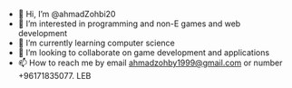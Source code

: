 - 👋 Hi, I’m @ahmadZohbi20
- 👀 I’m interested in programming and non-E games and web development
- 🌱 I’m currently learning computer science
- 💞️ I’m looking to collaborate on game development and applications
- 📫 How to reach me by email ahmadzohby1999@gmail.com or number +96171835077.  LEB

<!---
ahmadZohbi20/ahmadZohbi20 is a ✨ special ✨ repository because its `README.md` (this file) appears on your GitHub profile.
You can click the Preview link to take a look at your changes.
--->
